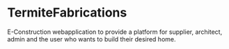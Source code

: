 # TermiteFabrications
E-Construction webapplication to provide a platform for supplier, architect, admin and the user who wants to build their desired home.
